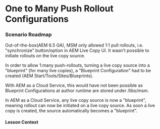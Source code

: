 
# One to Many Push Rollout Configurations 

### Scenario Roadmap

Out-of-the-box(AEM 6.5 GA), MSM only allowed 1:1 pull rollouts, i.e. "synchronize" button/option in AEM Live Copy UI. It wasn't possible to initiate rollouts on the live copy source.

In order to allow 1:many push-rollouts, turning a live copy source into a "blueprint" (for many live copies), a "Blueprint Configuration" had to be created (AEM Start/Tools/Sites/Blueprints).

With AEM as a Cloud Service, this would have not been possible as Blueprint Configurations at author runtime are stored under /libs/msm.

In AEM as a Cloud Service, any live copy source is now a "blueprint", meaning rollout can now be initiated on a live copy source. As soon a live copy is created, the source automatically becomes a "blueprint".

#### Lesson Context
